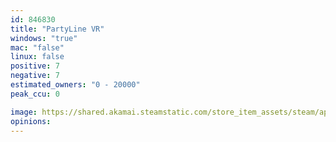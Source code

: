```yaml
---
id: 846830
title: "PartyLine VR"
windows: "true"
mac: "false"
linux: false
positive: 7
negative: 7
estimated_owners: "0 - 20000"
peak_ccu: 0

image: https://shared.akamai.steamstatic.com/store_item_assets/steam/apps/846830/header.jpg?t=1568996060
opinions:
---
```

